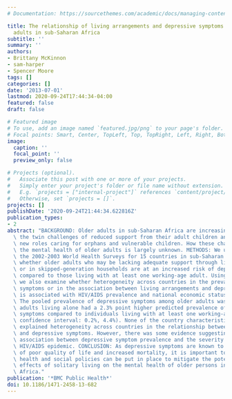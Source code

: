```yaml
---
# Documentation: https://sourcethemes.com/academic/docs/managing-content/

title: The relationship of living arrangements and depressive symptoms among older
  adults in sub-Saharan Africa
subtitle: ''
summary: ''
authors:
- Brittany McKinnon
- sam-harper
- Spencer Moore
tags: []
categories: []
date: '2013-07-01'
lastmod: 2020-09-24T17:44:34-04:00
featured: false
draft: false

# Featured image
# To use, add an image named `featured.jpg/png` to your page's folder.
# Focal points: Smart, Center, TopLeft, Top, TopRight, Left, Right, BottomLeft, Bottom, BottomRight.
image:
  caption: ''
  focal_point: ''
  preview_only: false

# Projects (optional).
#   Associate this post with one or more of your projects.
#   Simply enter your project's folder or file name without extension.
#   E.g. `projects = ["internal-project"]` references `content/project/deep-learning/index.md`.
#   Otherwise, set `projects = []`.
projects: []
publishDate: '2020-09-24T21:44:34.622816Z'
publication_types:
- 2
abstract: "BACKGROUND: Older adults in sub-Saharan Africa are increasingly facing\
  \ the twin challenges of reduced support from their adult children and taking on\
  \ new roles caring for orphans and vulnerable children. How these changes affect\
  \ the mental health of older adults is largely unknown. METHODS: We use data from\
  \ the 2002-2003 World Health Surveys for 15 countries in sub-Saharan Africa to examine\
  \ whether older adults who may be lacking adequate support through living alone\
  \ or in skipped-generation households are at an increased risk of depressive symptoms\
  \ compared to those living with at least one working-age adult. Using meta-regression,\
  \ we also examine whether heterogeneity across countries in the prevalence of depressive\
  \ symptoms or in the association between living arrangements and depressive symptoms\
  \ is associated with HIV/AIDS prevalence and national economic status. RESULTS:\
  \ The pooled prevalence of depressive symptoms among older adults was 9.2%. Older\
  \ adults living alone had a 2.3% point higher predicted prevalence of depressive\
  \ symptoms compared to individuals living with at least one working-age adult (95%\
  \ confidence interval: 0.2%, 4.4%). None of the country characteristics examined\
  \ explained heterogeneity across countries in the relationship between living arrangements\
  \ and depressive symptoms. However, there was some evidence suggesting a positive\
  \ association between depressive symptom prevalence and the severity of a country's\
  \ HIV/AIDS epidemic. CONCLUSION: As depressive symptoms are known to be predictive\
  \ of poor quality of life and increased mortality, it is important to address how\
  \ health and social policies can be put in place to mitigate the potentially detrimental\
  \ effects of solitary living on the mental health of older persons in sub-Saharan\
  \ Africa."
publication: '*BMC Public Health*'
doi: 10.1186/1471-2458-13-682
---
```

